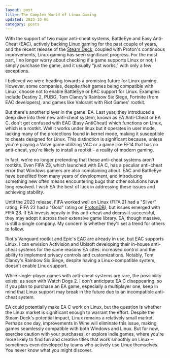 ```yaml
---
layout: post
title: The Complex World of Linux Gaming
updated: 2023-10-06
category: posts
---
```


With the support of two major anti-cheat systems, BattleEye and Easy Anti-Cheat (EAC), actively backing Linux gaming for the past couple of years, and the recent release of the [Steam Deck](https://steamdeck.com), coupled with Proton's continuous improvements, Linux gaming has seen significant progress. For the most part, I no longer worry about checking if a game supports Linux or not; I simply purchase the game, and it usually "just works," with only a few exceptions.

I believed we were heading towards a promising future for Linux gaming. However, some companies, despite their games being compatible with Linux, choose not to enable BattleEye or EAC support for Linux. Examples include Destiny 2, PUBG, Tom Clancy's Rainbow Six Siege, Fortnite (from EAC developers), and games like Valorant with Riot Games' rootkit.

But there's another player in the game: EA. Last year, they introduced a deep dive into their new anti-cheat system, known as EA Anti-Cheat or EA C. don't get confused with EAC (Easy AntiCheat) which functions on Linux, which is a rootkit. Well it works under linux but it operates in user mode, lacking many of the protections found in kernel mode, making it susceptible to cheats designed for Linux. This distinction is significant because, unless you're playing a Valve game utilizing VAC or a game like FF14 that has no anti-cheat, you're likely to install a rootkit – a reality of modern gaming.

In fact, we're no longer pretending that these anti-cheat systems aren't rootkits. Even FIFA 23, which launched with EA C, has a peculiar anti-cheat error that Windows gamers are also complaining about. EAC and BattleEye have benefited from many years of development, and introducing something new often means encountering bugs that other solutions have long resolved. I wish EA the best of luck in addressing these issues and achieving stability.

Until the 2023 release, FIFA worked well on Linux (FIFA 21 had a "Silver" rating, FIFA 22 had a "Gold" rating on [ProtonDB](https://protondb.com)), but issues emerged with FIFA 23. If EA invests heavily in this anti-cheat and deems it successful, they may adopt it across their extensive game library. EA, though massive, is still a single company. My concern is whether they'll set a trend for others to follow.

Riot's Vanguard rootkit and Epic's EAC are already in use, but EAC supports Linux. I can envision Activision and Ubisoft developing their in-house anti-cheat systems for the same reasons EA cites: increased control and the ability to implement privacy controls and customizations. Notably, Tom Clancy's Rainbow Six Siege, despite having a Linux-compatible system, doesn't enable Linux support.

While single-player games with anti-cheat systems are rare, the possibility exists, as seen with Watch Dogs 2. I don't anticipate EA C disappearing, so if you plan to purchase an EA game, especially a multiplayer one, keep in mind that Linux support may break in the future due to an incompatible anti-cheat system.

EA could potentially make EA C work on Linux, but the question is whether the Linux market is significant enough to warrant the effort. Despite the Steam Deck's potential impact, Linux remains a relatively small market. Perhaps one day, improvements in Wine will eliminate this issue, making games seamlessly compatible with both Windows and Linux. But for now, exercise caution with your purchases, or explore indie games, where you're more likely to find fun and creative titles that work smoothly on Linux – sometimes even developed by teams who actively use Linux themselves. You never know what you might discover.
